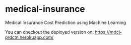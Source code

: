 # medical-insurance
Medical Insurance Cost Prediction using Machine Learning

You can checkout the deployed version on: https://mdcl-prdctn.herokuapp.com/

